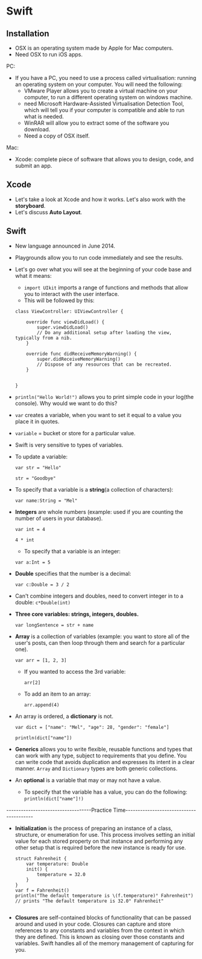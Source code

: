 # Swift

## Installation
- OSX is an operating system made by Apple for Mac computers.
- Need OSX to run iOS apps.
 
PC:

- If you have a PC, you need to use a process called virtualisation: running an operating system on your computer. You will need the following:
	- VMware Player allows you to create a virtual machine on your computer, to run a different operating system on windows machine.
	- need Microsoft Hardware-Assisted Virtualisation Detection Tool, which will tell you if your computer is compatible and able to run what is needed. 
	- WinRAR will allow you to extract some of the software you download. 
	- Need a copy of OSX itself. 

Mac:

- Xcode: complete piece of software that allows you to design, code, and submit an app. 

## Xcode
- Let's take a look at Xcode and how it works. Let's also work with the **storyboard**. 
- Let's discuss **Auto Layout**. 

## Swift

- New language announced in June 2014. 
- Playgrounds allow you to run code immediately and see the results. 
- Let's go over what you will see at the beginning of your code base and what it means:

	- `import UIkit` imports a range of functions and methods that allow you to interact with the user interface.
	- This will be followed by this:

	```
	class ViewController: UIViewController {

	    override func viewDidLoad() {
	        super.viewDidLoad()
	        // Do any additional setup after loading the view, typically from a nib.
	    }

	    override func didReceiveMemoryWarning() {
	        super.didReceiveMemoryWarning()
	        // Dispose of any resources that can be recreated.
	    }


	}

	```
- `println("Hello World!")` allows you to print simple code in your log(the console). Why would we want to do this?  

- `var` creates a variable, when you want to set it equal to a value you place it in quotes. 
- `variable` = bucket or store for a particular value.
- Swift is very sensitive to types of variables. 
- To update a variable:
	
	```
	var str = "Hello"
	
	str = "Goodbye" 
	
	```
	
- To specify that a variable is a **string**(a collection of characters):
	
	`var name:String = "Mel"`
	
- **Integers** are whole numbers (example: used if you are counting the number of users in your database).
	
	```
	var int = 4
	
	4 * int
	
	```
	- To specify that a variable is an integer:
	
	 `var a:Int = 5`
	
- **Double** specifies that the number is a decimal:
	
	 `var c:Double = 3 / 2`
	
- Can't combine integers and doubles, need to convert integer in to a double: `c*Double(int)`
	
- **Three core variables: strings, integers, doubles.**

	`var longSentence = str + name`
	
- **Array** is a collection of variables (example: you want to store all of the user's posts, can then loop through them and search for a particular one).

	`var arr = [1, 2, 3]`
	
	- If you wanted to access the 3rd variable:
	
		`arr[2]`
	
	- To add an item to an array:
	
		`arr.append(4)`
	
- An array is ordered, a **dictionary** is not.

	`var dict = ["name": "Mel", "age": 28, "gender": "female"]`
	
	`println(dict["name"])`
	
- **Generics** allows you to write flexible, reusable functions and types that can work with any type, subject to requirements that you define. You can write code that avoids duplication and expresses its intent in a clear manner. `Array` and `Dictionary` types are both generic collections. 
	
- An **optional** is a variable that may or may not have a value.

	- To specify that the variable has a value, you can do the following: `println(dict["name"]!)`

-----------------------------------Practice Time----------------------------------------

- **Initialization** is the process of preparing an instance of a class, structure, or enumeration for use. This process involves setting an initial value for each stored property on that instance and performing any other setup that is required before the new instance is ready for use.

	```
	struct Fahrenheit {
	    var temperature: Double
	    init() {
	        temperature = 32.0
	    }
	}
	var f = Fahrenheit()
	println("The default temperature is \(f.temperature)° Fahrenheit")
	// prints "The default temperature is 32.0° Fahrenheit"
		
	```
	
- **Closures** are self-contained blocks of functionality that can be passed around and used in your code. Closures can capture and store references to any constants and variables from the context in which they are defined. This is known as closing over those constants and variables. Swift handles all of the memory management of capturing for you.
	
	
	
	
	
